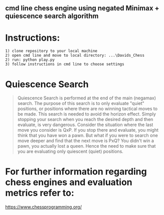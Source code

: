 ## cmd line chess engine using negated Minimax + quiescence search algorithm

# Instructions:
```
1) clone repository to your local machine
2) open cmd line and move to local directory: ...\Davids_Chess
2) run: python play.py
3) follow instructions in cmd line to choose settings
```

# Quiescence Search
> Quiescence Search is performed at the end of the main (negamax) search. The purpose of this search is to only evaluate "quiet" positions, or positions where there are no winning tactical moves to be made. This search is needed to avoid the horizon effect. Simply stopping your search when you reach the desired depth and then evaluate, is very dangerous. Consider the situation where the last move you consider is QxP. If you stop there and evaluate, you might think that you have won a pawn. But what if you were to search one move deeper and find that the next move is PxQ? You didn't win a pawn, you actually lost a queen. Hence the need to make sure that you are evaluating only quiescent (quiet) positions.

# For further information regarding chess engines and evaluation metrics refer to:
https://www.chessprogramming.org/
